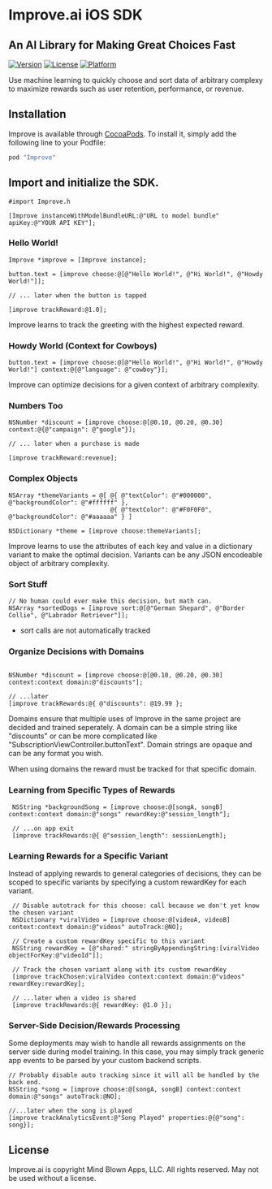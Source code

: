 # Improve.ai iOS SDK

## An AI Library for Making Great Choices Fast
 
[![Version](https://img.shields.io/cocoapods/v/Improve.svg?style=flat)](http://cocoapods.org/pods/Improve)
[![License](https://img.shields.io/cocoapods/l/Improve.svg?style=flat)](http://cocoapods.org/pods/Improve)
[![Platform](https://img.shields.io/cocoapods/p/Improve.svg?style=flat)](http://cocoapods.org/pods/Improve)

Use machine learning to quickly choose and sort data of arbitrary complexy to maximize rewards such as user retention, performance, or revenue.

## Installation

Improve is available through [CocoaPods](http://cocoapods.org). To install
it, simply add the following line to your Podfile:

```ruby
pod "Improve"
```

## Import and initialize the SDK.

```objc
#import Improve.h

[Improve instanceWithModelBundleURL:@"URL to model bundle" apiKey:@"YOUR API KEY"];

```

### Hello World!

```objc
Improve *improve = [Improve instance];

button.text = [improve choose:@[@"Hello World!", @"Hi World!", @"Howdy World!"]];

// ... later when the button is tapped

[improve trackReward:@1.0];
```

Improve learns to track the greeting with the highest expected reward.

### Howdy World (Context for Cowboys)

```objc
button.text = [improve choose:@[@"Hello World!", @"Hi World!", @"Howdy World!"] context:@{@"language": @"cowboy"}];
```
Improve can optimize decisions for a given context of arbitrary complexity.

### Numbers Too

```objc
NSNumber *discount = [improve choose:@[@0.10, @0.20, @0.30] context:@{@"campaign": @"google"}];

// ... later when a purchase is made

[improve trackReward:revenue];
```

### Complex Objects

```objc
NSArray *themeVariants = @[ @{ @"textColor": @"#000000", @"backgroundColor": @"#ffffff" },
                            @{ @"textColor": @"#F0F0F0", @"backgroundColor": @"#aaaaaa" } ]
                            
NSDictionary *theme = [improve choose:themeVariants];
```

Improve learns to use the attributes of each key and value in a dictionary variant to make the optimal decision.  Variants can be any JSON encodeable object of arbitrary complexity.

### Sort Stuff

```objc
// No human could ever make this decision, but math can.
NSArray *sortedDogs = [improve sort:@[@"German Shepard", @"Border Collie", @"Labrador Retriever"]];
```

* sort calls are not automatically tracked

### Organize Decisions with Domains
```objc

NSNumber *discount = [improve choose:@[@0.10, @0.20, @0.30] context:context domain:@"discounts"];

// ...later
[improve trackRewards:@{ @"discounts": @19.99 };
```

Domains ensure that multiple uses of Improve in the same project are decided and trained seperately.  A domain can be a simple string like "discounts" or can be more complicated like "SubscriptionViewController.buttonText".  Domain strings are opaque and can be any format you wish.

When using domains the reward must be tracked for that specific domain.

### Learning from Specific Types of Rewards

```objc
 NSString *backgroundSong = [improve choose:@[songA, songB] context:context domain:@"songs" rewardKey:@"session_length"];
 
 // ...on app exit
 [improve trackRewards:@{ @"session_length": sessionLength];
 ```
 
 ### Learning Rewards for a Specific Variant
 
 Instead of applying rewards to general categories of decisions, they can be scoped to specific variants by specifying a custom rewardKey for each variant.

```objc
 // Disable autotrack for this choose: call because we don't yet know the chosen variant
 NSDictionary *viralVideo = [improve choose:@[videoA, videoB] context:context domain:@"videos" autoTrack:@NO];
 
 // Create a custom rewardKey specific to this variant
 NSString rewardKey = [@"shared:" stringByAppendingString:[viralVideo objectForKey:@"videoId"]];
 
 // Track the chosen variant along with its custom rewardKey
 [improve trackChosen:viralVideo context:context domain:@"videos" rewardKey:rewardKey];
 
 // ...later when a video is shared
 [improve trackRewards:@{ rewardKey: @1.0 }];
 ```
 
 ### Server-Side Decision/Rewards Processing
 
 Some deployments may wish to handle all rewards assignments on the server side during model training. In this case, you may simply track generic app events to be parsed by your custom backend scripts.
 
 ```objc
 // Probably disable auto tracking since it will all be handled by the back end.
 NSString *song = [improve choose:@[songA, songB] context:context domain:@"songs" autoTrack:@NO];

 //...later when the song is played
 [improve trackAnalyticsEvent:@"Song Played" properties:@{@"song": song}];

 ```

## License

Improve.ai is copyright Mind Blown Apps, LLC. All rights reserved.  May not be used without a license.
